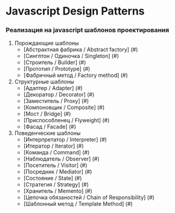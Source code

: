 # Javascript Design Patterns

### Реализация на javascript шаблонов проектирования

1. Порождающие шаблоны
    + [Абстрактная фабрика / Abstract factory] (#)
    + [Синглтон / Одиночка / Singleton] (#)
    + [Строитель / Builder] (#)
    + [Прототип / Prototype] (#)
    + [Фабричный метод / Factory method] (#)
2. Структурные шаблоны
    + [Адаптер / Adapter] (#)
    + [Декоратор / Decorator] (#)
    + [Заместитель / Proxy] (#)
    + [Компоновщик / Composite] (#)
    + [Мост / Bridge] (#)
    + [Приспособленец / Flyweight] (#)
    + [Фасад / Facade] (#)
3. Поведенческие шаблоны
    + [Интерпретатор / Interpreter] (#)
    + [Итератор / Iterator] (#)
    + [Команда / Command] (#)
    + [Наблюдатель / Observer] (#)
    + [Посетитель / Visitor] (#)
    + [Посредник / Mediator] (#)
    + [Состояние / State] (#)
    + [Стратегия / Strategy] (#)
    + [Хранитель / Memento] (#)
    + [Цепочка обязаностей / Chain of Responsibility] (#)
    + [Шаблонный метод / Template Method] (#)
